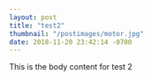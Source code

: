 ```yaml
---
layout: post
title: "test2"
thumbnail: "/postimages/motor.jpg"
date: 2018-11-20 23:42:14 -0700
---
```


This is the body content for test 2